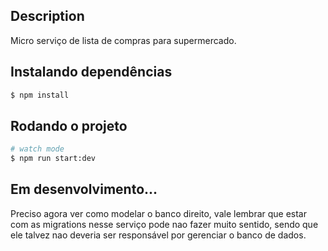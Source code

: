 ## Description

Micro serviço de lista de compras para supermercado.

## Instalando dependências

```bash
$ npm install
```

## Rodando o projeto

```bash
# watch mode
$ npm run start:dev
```

## Em desenvolvimento...

Preciso agora ver como modelar o banco direito, vale lembrar que estar com as migrations nesse serviço pode nao fazer muito sentido, sendo que ele talvez nao deveria ser responsável por 
gerenciar o banco de dados.
